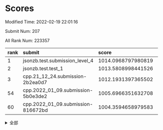 # Scores

Modified Time: 2022-02-19 22:01:16

Submit Num: 207

All Rank Num: 223357

| rank |               submit               |       score        |       sigma        | pk_num |
| :--- | :--------------------------------- | :----------------- | :----------------- | :----- |
| 1    | jsonzb.test.submission_level_4     | 1014.0968797980819 | 0.8026774688925937 | 4311   |
| 2    | jsonzb.test.test_1                 | 1013.5808998441526 | 0.8167040336082849 | 4313   |
| 3    | cpp.21_12_24.submission-2b2ea0d7   | 1012.1931397365502 | 0.7894086764542212 | 4315   |
| 54   | cpp.2022_01_09.submission-5b0e3de2 | 1005.6966351632708 | 0.727127779041959  | 4313   |
| 60   | cpp.2022_01_09.submission-816672bd | 1004.3594658979583 | 0.7315687987569288 | 4314   |


<details>
<summary>全部</summary>

| rank |                 submit                 |       score        |       sigma        | pk_num |
| :--- | :------------------------------------- | :----------------- | :----------------- | :----- |
| 1    | jsonzb.test.submission_level_4         | 1014.0968797980819 | 0.8026774688925937 | 4311   |
| 2    | jsonzb.test.test_1                     | 1013.5808998441526 | 0.8167040336082849 | 4313   |
| 3    | cpp.21_12_24.submission-2b2ea0d7       | 1012.1931397365502 | 0.7894086764542212 | 4315   |
| 4    | gobigger.level_3.submission_level_3_12 | 1012.1337256651121 | 0.7808035251293627 | 4314   |
| 5    | gobigger.level_3.submission_level_3_25 | 1011.9999180163245 | 0.7727080432019601 | 4318   |
| 6    | gobigger.level_3.submission_level_3_44 | 1011.9411524512159 | 0.773979971003403  | 4320   |
| 7    | gobigger.level_3.submission_level_3_32 | 1011.8545547821734 | 0.7792234189888806 | 4315   |
| 8    | gobigger.level_3.submission_level_3_37 | 1011.3453173116471 | 0.7494716374885606 | 4315   |
| 9    | gobigger.level_3.submission_level_3_33 | 1011.1547354595542 | 0.7754879846613641 | 4306   |
| 10   | gobigger.level_3.submission_level_3_22 | 1011.1527675577412 | 0.7635614311436334 | 4321   |
| 11   | gobigger.level_3.submission_level_3_1  | 1010.9621191919824 | 0.7732133725707468 | 4315   |
| 12   | gobigger.level_3.submission_level_3_47 | 1010.9470882634695 | 0.7697882225354805 | 4315   |
| 13   | gobigger.level_3.submission_level_3_23 | 1010.787241563068  | 0.7741669154813012 | 4320   |
| 14   | gobigger.level_3.submission_level_3_15 | 1010.7030164859484 | 0.7823802975094676 | 4321   |
| 15   | gobigger.level_3.submission_level_3_48 | 1010.6573456250638 | 0.7585787016462063 | 4311   |
| 16   | gobigger.level_3.submission_level_3_10 | 1010.6461050065727 | 0.7362541760963637 | 4318   |
| 17   | gobigger.level_3.submission_level_3_2  | 1010.5398402828594 | 0.7609319541286881 | 4315   |
| 18   | gobigger.level_3.submission_level_3_11 | 1010.5291761536416 | 0.7421667614051526 | 4311   |
| 19   | gobigger.level_3.submission_level_3_4  | 1010.5042461354523 | 0.7655755525353076 | 4316   |
| 20   | gobigger.level_3.submission_level_3_27 | 1010.4895150761113 | 0.7748574793151703 | 4316   |
| 21   | gobigger.level_3.submission_level_3_35 | 1010.4857349366782 | 0.783159214508864  | 4323   |
| 22   | gobigger.level_3.submission_level_3_38 | 1010.3887646026276 | 0.7665949816436451 | 4314   |
| 23   | gobigger.level_3.submission_level_3_19 | 1010.3757785151093 | 0.7777168744178107 | 4309   |
| 24   | gobigger.level_3.submission_level_3_5  | 1010.3671204930334 | 0.7670139488553883 | 4319   |
| 25   | gobigger.level_3.submission_level_3_36 | 1010.1701766213055 | 0.7789648409864444 | 4322   |
| 26   | gobigger.level_3.submission_level_3_39 | 1010.152155056737  | 0.7756908180147631 | 4319   |
| 27   | gobigger.level_3.submission_level_3_30 | 1010.142392866489  | 0.772099520616867  | 4322   |
| 28   | gobigger.level_3.submission_level_3_8  | 1010.120457292158  | 0.766686135493703  | 4318   |
| 29   | gobigger.level_3.submission_level_3_7  | 1010.044594440764  | 0.7730532963321715 | 4315   |
| 30   | gobigger.level_3.submission_level_3_34 | 1010.0371103768475 | 0.7692238428283528 | 4318   |
| 31   | gobigger.level_3.submission_level_3_6  | 1009.9605183659875 | 0.7482537712931526 | 4320   |
| 32   | gobigger.level_3.submission_level_3_40 | 1009.8300924637668 | 0.7738036657573117 | 4319   |
| 33   | gobigger.level_3.submission_level_3_31 | 1009.8144055332501 | 0.7853539786333523 | 4316   |
| 34   | gobigger.level_3.submission_level_3_16 | 1009.7854799341015 | 0.7696112628654542 | 4314   |
| 35   | gobigger.level_3.submission_level_3_20 | 1009.591796059773  | 0.7595417826542806 | 4316   |
| 36   | gobigger.level_3.submission_level_3_9  | 1009.4941214924456 | 0.7500361406841793 | 4312   |
| 37   | gobigger.level_3.submission_level_3_13 | 1009.4676224806387 | 0.7677949558571051 | 4315   |
| 38   | gobigger.level_3.submission_level_3_42 | 1009.4315682772159 | 0.759301616430271  | 4315   |
| 39   | gobigger.level_3.submission_level_3_18 | 1009.4315071207633 | 0.7557188541342923 | 4315   |
| 40   | gobigger.level_3.submission_level_3_21 | 1009.3057451398284 | 0.7593327442689082 | 4316   |
| 41   | gobigger.level_3.submission_level_3_24 | 1009.287285505095  | 0.7656044579332675 | 4312   |
| 42   | gobigger.level_3.submission_level_3_26 | 1009.2029881048195 | 0.755317232226786  | 4316   |
| 43   | gobigger.level_3.submission_level_3_0  | 1009.1964009842739 | 0.7539389955281945 | 4315   |
| 44   | gobigger.level_3.submission_level_3_28 | 1009.0718800708485 | 0.7587386101707511 | 4312   |
| 45   | gobigger.level_3.submission_level_3_45 | 1009.0339832559656 | 0.7562803024089004 | 4318   |
| 46   | gobigger.level_3.submission_level_3_41 | 1008.9671069790925 | 0.7607599745445086 | 4313   |
| 47   | gobigger.level_3.submission_level_3_3  | 1008.7667914863875 | 0.7483507546708327 | 4316   |
| 48   | gobigger.level_3.submission_level_3_14 | 1008.652944420812  | 0.7411984519245665 | 4321   |
| 49   | gobigger.level_3.submission_level_3_46 | 1008.595049639315  | 0.7615812000445437 | 4316   |
| 50   | gobigger.level_3.submission_level_3_49 | 1008.5238543465778 | 0.7473253819411642 | 4312   |
| 51   | gobigger.level_3.submission_level_3_29 | 1008.4285289318935 | 0.7538570326677213 | 4318   |
| 52   | gobigger.level_3.submission_level_3_43 | 1007.3967529001236 | 0.7395340981085203 | 4311   |
| 53   | gobigger.level_3.submission_level_3_17 | 1007.3465194423856 | 0.7493952660853627 | 4316   |
| 54   | cpp.2022_01_09.submission-5b0e3de2     | 1005.6966351632708 | 0.727127779041959  | 4313   |
| 55   | gobigger.level_1.submission_level_1_23 | 1004.7967608120646 | 0.7356543114679658 | 4313   |
| 56   | gobigger.level_1.submission_level_1_29 | 1004.7800917045249 | 0.7263599029152624 | 4318   |
| 57   | gobigger.level_1.submission_level_1_9  | 1004.5159422626305 | 0.7213501514915782 | 4319   |
| 58   | gobigger.level_1.submission_level_1_22 | 1004.5047706622113 | 0.7218265633968717 | 4311   |
| 59   | gobigger.level_1.submission_level_1_7  | 1004.433552042773  | 0.7128192799791497 | 4316   |
| 60   | cpp.2022_01_09.submission-816672bd     | 1004.3594658979583 | 0.7315687987569288 | 4314   |
| 61   | gobigger.level_1.submission_level_1_38 | 1004.329298877805  | 0.717115035033936  | 4315   |
| 62   | gobigger.level_1.submission_level_1_36 | 1004.3051118687412 | 0.7219563651540436 | 4313   |
| 63   | gobigger.level_1.submission_level_1_13 | 1004.2958771474042 | 0.7257940545962962 | 4315   |
| 64   | gobigger.level_1.submission_level_1_21 | 1004.2867518212365 | 0.7256097233051624 | 4317   |
| 65   | gobigger.level_1.submission_level_1_15 | 1004.1648604738976 | 0.7249015480421116 | 4316   |
| 66   | gobigger.level_1.submission_level_1_25 | 1004.1261550004931 | 0.72327428722735   | 4315   |
| 67   | gobigger.level_1.submission_level_1_32 | 1004.0253909026485 | 0.7125416314709733 | 4313   |
| 68   | gobigger.level_1.submission_level_1_37 | 1003.9562816392843 | 0.7124265022621575 | 4320   |
| 69   | gobigger.level_1.submission_level_1_40 | 1003.9186990293472 | 0.7145558966201421 | 4318   |
| 70   | gobigger.level_1.submission_level_1_8  | 1003.9125489632618 | 0.7039062229109322 | 4315   |
| 71   | gobigger.level_1.submission_level_1_33 | 1003.8400021299467 | 0.7147594186252801 | 4316   |
| 72   | gobigger.level_1.submission_level_1_43 | 1003.7930032431229 | 0.7027835367082519 | 4314   |
| 73   | gobigger.level_1.submission_level_1_28 | 1003.7720440275701 | 0.7174151841745132 | 4318   |
| 74   | gobigger.level_1.submission_level_1_39 | 1003.6258676879557 | 0.7090536338427783 | 4316   |
| 75   | gobigger.level_1.submission_level_1_34 | 1003.5712479176048 | 0.7222527157089808 | 4310   |
| 76   | gobigger.level_1.submission_level_1_35 | 1003.5291942697582 | 0.7164537945319422 | 4318   |
| 77   | gobigger.level_1.submission_level_1_45 | 1003.5164538005296 | 0.7219445523967858 | 4316   |
| 78   | gobigger.level_1.submission_level_1_19 | 1003.5024743415714 | 0.7243465411998871 | 4318   |
| 79   | gobigger.level_1.submission_level_1_48 | 1003.4883578731749 | 0.7171839382736459 | 4313   |
| 80   | gobigger.level_1.submission_level_1_30 | 1003.4568233078849 | 0.7171588982102861 | 4319   |
| 81   | gobigger.level_1.submission_level_1_47 | 1003.3906728338108 | 0.7129237635542778 | 4312   |
| 82   | gobigger.level_1.submission_level_1_14 | 1003.3740193399956 | 0.7266857050340156 | 4312   |
| 83   | gobigger.level_1.submission_level_1_6  | 1003.3699521576472 | 0.7106446178207899 | 4317   |
| 84   | gobigger.level_1.submission_level_1_42 | 1003.257236336656  | 0.7237628001752352 | 4314   |
| 85   | gobigger.level_1.submission_level_1_44 | 1003.1757796777093 | 0.7159358317951013 | 4313   |
| 86   | gobigger.level_1.submission_level_1_27 | 1003.1585076950523 | 0.7184858496886664 | 4316   |
| 87   | gobigger.level_1.submission_level_1_24 | 1003.077855046939  | 0.7016122719754198 | 4320   |
| 88   | gobigger.level_1.submission_level_1_16 | 1002.9143343460439 | 0.7161655605842568 | 4313   |
| 89   | gobigger.level_1.submission_level_1_12 | 1002.8839857494503 | 0.7184433265468699 | 4318   |
| 90   | gobigger.level_1.submission_level_1_5  | 1002.8311463819448 | 0.7218240714590142 | 4313   |
| 91   | gobigger.level_1.submission_level_1_0  | 1002.7800717790084 | 0.7219206895013436 | 4311   |
| 92   | gobigger.level_1.submission_level_1_18 | 1002.7704761105439 | 0.7096293978596929 | 4319   |
| 93   | gobigger.level_1.submission_level_1_26 | 1002.7062088833503 | 0.7161390630505357 | 4317   |
| 94   | gobigger.level_1.submission_level_1_1  | 1002.55040957513   | 0.7206392932686988 | 4311   |
| 95   | gobigger.level_1.submission_level_1_2  | 1002.5149446600385 | 0.7129324349086231 | 4313   |
| 96   | gobigger.level_1.submission_level_1_31 | 1002.3678546475114 | 0.7141308588303366 | 4313   |
| 97   | gobigger.level_1.submission_level_1_11 | 1002.3564949721433 | 0.7179045339850979 | 4318   |
| 98   | gobigger.level_1.submission_level_1_49 | 1002.335495421422  | 0.7160412428596656 | 4318   |
| 99   | gobigger.level_1.submission_level_1_17 | 1002.2853967291771 | 0.7078852827289897 | 4316   |
| 100  | gobigger.level_1.submission_level_1_41 | 1002.1544118751883 | 0.7154427283360444 | 4317   |
| 101  | gobigger.level_1.submission_level_1_20 | 1001.9656268924246 | 0.7125763975862757 | 4314   |
| 102  | gobigger.level_1.submission_level_1_46 | 1001.8702477244659 | 0.7148003944604293 | 4317   |
| 103  | gobigger.level_1.submission_level_1_4  | 1001.8247692708621 | 0.7136123701382098 | 4319   |
| 104  | gobigger.level_1.submission_level_1_3  | 1001.7793188837458 | 0.7087157204407761 | 4321   |
| 105  | gobigger.level_1.submission_level_1_10 | 1001.5800902725517 | 0.7110460722611676 | 4316   |
| 106  | gobigger.random.submission_random_21   | 997.3168911385402  | 0.6962866502836481 | 4315   |
| 107  | gobigger.random.submission_random_42   | 997.2940415954438  | 0.7137244707865538 | 4319   |
| 108  | gobigger.random.submission_random_17   | 996.9550266635835  | 0.7040293044909777 | 4314   |
| 109  | gobigger.random.submission_random_37   | 996.9423600034575  | 0.7167869794651331 | 4316   |
| 110  | gobigger.random.submission_random_23   | 996.9084506619279  | 0.706364633631321  | 4317   |
| 111  | gobigger.random.submission_random_32   | 996.8878166578022  | 0.7126658818933135 | 4319   |
| 112  | gobigger.random.submission_random_44   | 996.7975432189024  | 0.7105445087138249 | 4320   |
| 113  | gobigger.random.submission_random_6    | 996.7763545550766  | 0.71297867199271   | 4319   |
| 114  | gobigger.random.submission_random_4    | 996.6735231749021  | 0.6999845971588543 | 4315   |
| 115  | gobigger.random.submission_random_24   | 996.6730418364416  | 0.7091381661302794 | 4318   |
| 116  | gobigger.random.submission_random_47   | 996.5547143133585  | 0.7197978315067171 | 4315   |
| 117  | gobigger.random.submission_random_29   | 996.4998876007255  | 0.715975519241899  | 4319   |
| 118  | gobigger.random.submission_random_34   | 996.4654555045147  | 0.6959829049286669 | 4311   |
| 119  | gobigger.random.submission_random_35   | 996.3481790959656  | 0.7072376237433344 | 4317   |
| 120  | gobigger.random.submission_random_40   | 996.3069636305408  | 0.6998856083879318 | 4319   |
| 121  | gobigger.random.submission_random_43   | 996.2301983590052  | 0.7166829884745588 | 4315   |
| 122  | gobigger.random.submission_random_28   | 996.1834819551981  | 0.7077178149526273 | 4317   |
| 123  | gobigger.random.submission_random_3    | 996.128801763175   | 0.7030547885483548 | 4314   |
| 124  | gobigger.random.submission_random_49   | 995.9882532591857  | 0.7254681808250448 | 4318   |
| 125  | gobigger.random.submission_random_14   | 995.9727011503134  | 0.7075687420411424 | 4314   |
| 126  | gobigger.random.submission_random_27   | 995.9333598832679  | 0.7193183147589868 | 4319   |
| 127  | gobigger.random.submission_random_2    | 995.9043769401959  | 0.70754040843383   | 4318   |
| 128  | gobigger.random.submission_random_33   | 995.9037873869167  | 0.7279662854901902 | 4314   |
| 129  | gobigger.random.submission_random_10   | 995.8813075065028  | 0.7074086551561664 | 4317   |
| 130  | gobigger.random.submission_random_13   | 995.8563028302632  | 0.7229082067589668 | 4314   |
| 131  | gobigger.random.submission_random_5    | 995.7243223078527  | 0.7165461115445064 | 4317   |
| 132  | gobigger.random.submission_random_36   | 995.7062638255858  | 0.7122588293770836 | 4316   |
| 133  | gobigger.random.submission_random_8    | 995.7044989424201  | 0.7083581284260274 | 4317   |
| 134  | gobigger.random.submission_random_22   | 995.6544721600741  | 0.7058130344816748 | 4316   |
| 135  | gobigger.random.submission_random_12   | 995.64432550802    | 0.7216590856317181 | 4317   |
| 136  | gobigger.random.submission_random_25   | 995.5843004315427  | 0.7321476527962001 | 4322   |
| 137  | gobigger.random.submission_random_31   | 995.5690702853828  | 0.7108556137470832 | 4315   |
| 138  | gobigger.random.submission_random_46   | 995.5642416215566  | 0.717413324512291  | 4315   |
| 139  | gobigger.random.submission_random_48   | 995.556845890791   | 0.7237656172361356 | 4314   |
| 140  | gobigger.random.submission_random_38   | 995.5387697846943  | 0.7023312883255797 | 4314   |
| 141  | gobigger.random.submission_random_1    | 995.5119476702329  | 0.7162055745810736 | 4315   |
| 142  | gobigger.random.submission_random_39   | 995.4702497816274  | 0.7114441574365576 | 4315   |
| 143  | gobigger.random.submission_random_7    | 995.4000339228561  | 0.719069758992997  | 4316   |
| 144  | gobigger.random.submission_random_20   | 995.3571681242078  | 0.7183410949306255 | 4319   |
| 145  | gobigger.random.submission_random_30   | 995.3214405306765  | 0.7338487044920485 | 4318   |
| 146  | gobigger.random.submission_random_18   | 995.298234312231   | 0.7081242927068111 | 4321   |
| 147  | gobigger.random.submission_random_41   | 995.2637315845129  | 0.7101474784773472 | 4317   |
| 148  | gobigger.random.submission_random_45   | 995.1932780516961  | 0.7304049992108415 | 4315   |
| 149  | gobigger.random.submission_random_16   | 995.0642560911662  | 0.7319819838778133 | 4316   |
| 150  | gobigger.random.submission_random_11   | 994.8874133367065  | 0.7078890701250895 | 4321   |
| 151  | gobigger.random.submission_random_9    | 994.8400696977641  | 0.7168012846543192 | 4312   |
| 152  | gobigger.random.submission_random_19   | 994.6488901580722  | 0.7267853554693057 | 4317   |
| 153  | gobigger.random.submission_random_0    | 994.5190468558484  | 0.7226398626600024 | 4316   |
| 154  | gobigger.random.submission_random_15   | 994.491084020988   | 0.7095958745504879 | 4317   |
| 155  | gobigger.random.submission_random_26   | 994.3338936648158  | 0.7301989463735526 | 4318   |
| 156  | gobigger.level_2.submission_level_2_28 | 993.877003048233   | 0.723858409215669  | 4318   |
| 157  | gobigger.level_2.submission_level_2_20 | 993.784155434711   | 0.7523405131465684 | 4318   |
| 158  | gobigger.level_2.submission_level_2_37 | 993.7496534067217  | 0.7391461909873477 | 4317   |
| 159  | gobigger.level_2.submission_level_2_40 | 993.7215448908966  | 0.7346121473326869 | 4315   |
| 160  | gobigger.level_2.submission_level_2_31 | 993.6394350496902  | 0.7264951203118414 | 4314   |
| 161  | gobigger.level_2.submission_level_2_23 | 993.5121969204368  | 0.7268702350604154 | 4315   |
| 162  | gobigger.level_2.submission_level_2_30 | 993.4783042223291  | 0.7223093677216984 | 4316   |
| 163  | gobigger.level_2.submission_level_2_13 | 993.3290495056962  | 0.7363085476789916 | 4315   |
| 164  | gobigger.level_2.submission_level_2_8  | 993.0483540348364  | 0.733682684048403  | 4320   |
| 165  | gobigger.level_2.submission_level_2_17 | 992.8315933454512  | 0.7319788994020012 | 4320   |
| 166  | gobigger.level_2.submission_level_2_3  | 992.8112756028399  | 0.736016543231145  | 4324   |
| 167  | gobigger.level_2.submission_level_2_43 | 992.7505832254311  | 0.7421740434798164 | 4315   |
| 168  | gobigger.level_2.submission_level_2_2  | 992.6305372884809  | 0.7398807758288177 | 4317   |
| 169  | gobigger.level_2.submission_level_2_12 | 992.5652448839859  | 0.7367594265697952 | 4319   |
| 170  | gobigger.level_2.submission_level_2_49 | 992.5402190998748  | 0.74214661749353   | 4316   |
| 171  | gobigger.level_2.submission_level_2_24 | 992.4567112405846  | 0.7377894706265542 | 4319   |
| 172  | gobigger.level_2.submission_level_2_47 | 992.3873945873406  | 0.7597334726574522 | 4316   |
| 173  | gobigger.level_2.submission_level_2_15 | 992.3497845864293  | 0.7427810602373743 | 4319   |
| 174  | gobigger.level_2.submission_level_2_7  | 992.3084160509935  | 0.749062474934134  | 4317   |
| 175  | gobigger.level_2.submission_level_2_9  | 992.2676039938989  | 0.7377746221298735 | 4314   |
| 176  | gobigger.level_2.submission_level_2_29 | 992.234215111175   | 0.7417389940691455 | 4314   |
| 177  | gobigger.level_2.submission_level_2_41 | 992.2285461523378  | 0.7369441934962014 | 4319   |
| 178  | gobigger.level_2.submission_level_2_39 | 992.2227684386808  | 0.7339470518941019 | 4314   |
| 179  | gobigger.level_2.submission_level_2_11 | 992.1224142695182  | 0.7383207737348879 | 4316   |
| 180  | gobigger.level_2.submission_level_2_36 | 992.0785168616884  | 0.7620093943110997 | 4318   |
| 181  | gobigger.level_2.submission_level_2_34 | 992.0555250474933  | 0.7311908441341323 | 4317   |
| 182  | gobigger.level_2.submission_level_2_26 | 992.0143851321003  | 0.7513476099544499 | 4314   |
| 183  | gobigger.level_2.submission_level_2_33 | 991.8831627349331  | 0.7501917584291188 | 4317   |
| 184  | gobigger.level_2.submission_level_2_22 | 991.8700090267257  | 0.7864149240004457 | 4318   |
| 185  | gobigger.level_2.submission_level_2_42 | 991.7718993941525  | 0.763353647695244  | 4310   |
| 186  | gobigger.level_2.submission_level_2_10 | 991.7357150828184  | 0.7572915714400633 | 4317   |
| 187  | gobigger.level_2.submission_level_2_16 | 991.6989418954932  | 0.7458693498692187 | 4318   |
| 188  | gobigger.level_2.submission_level_2_21 | 991.690532315509   | 0.7514693422847849 | 4315   |
| 189  | gobigger.level_2.submission_level_2_19 | 991.6352743835513  | 0.7478388080147772 | 4318   |
| 190  | gobigger.level_2.submission_level_2_25 | 991.5555300278963  | 0.7437253513554476 | 4317   |
| 191  | gobigger.level_2.submission_level_2_6  | 991.5252445127538  | 0.7451285768427643 | 4315   |
| 192  | gobigger.level_2.submission_level_2_0  | 991.4786758380573  | 0.7510785846543327 | 4316   |
| 193  | gobigger.level_2.submission_level_2_38 | 991.3882877197883  | 0.7484168769914842 | 4315   |
| 194  | gobigger.level_2.submission_level_2_5  | 991.3477163124703  | 0.7459560485489941 | 4319   |
| 195  | gobigger.level_2.submission_level_2_4  | 991.197780474994   | 0.7535275807490537 | 4320   |
| 196  | gobigger.level_2.submission_level_2_44 | 991.1818145130394  | 0.7517395084225919 | 4309   |
| 197  | gobigger.level_2.submission_level_2_35 | 991.1725784790019  | 0.750329457203391  | 4316   |
| 198  | gobigger.level_2.submission_level_2_1  | 991.1700224297737  | 0.7545254182126111 | 4316   |
| 199  | gobigger.level_2.submission_level_2_18 | 991.1164514671909  | 0.7711518280255866 | 4317   |
| 200  | gobigger.level_2.submission_level_2_48 | 991.0696716209753  | 0.7632637762014364 | 4317   |
| 201  | gobigger.level_2.submission_level_2_27 | 990.8941095040213  | 0.7456020406988588 | 4319   |
| 202  | gobigger.level_2.submission_level_2_14 | 990.7455278011926  | 0.7412728766785303 | 4317   |
| 203  | gobigger.level_2.submission_level_2_46 | 990.622913675356   | 0.754934116701951  | 4318   |
| 204  | gobigger.level_2.submission_level_2_32 | 990.2847364196296  | 0.7579352145418011 | 4315   |
| 205  | gobigger.level_2.submission_level_2_45 | 989.9714004565915  | 0.7772014752820615 | 4312   |
| 206  | gobigger.none.submission_none_1        | 978.2056559806047  | 1.241229619216879  | 4316   |
| 207  | gobigger.none.submission_none_0        | 976.8337415568295  | 1.3665855862913174 | 4313   |

</details>
